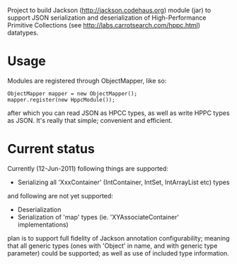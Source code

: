 Project to build Jackson (http://jackson.codehaus.org) module (jar) to support JSON serialization and deserialization of High-Performance Primitive Collections (see http://labs.carrotsearch.com/hppc.html) datatypes.

# Usage

Modules are registered through ObjectMapper, like so:

    ObjectMapper mapper = new ObjectMapper();
    mapper.register(new HppcModule());

after which you can read JSON as HPCC types, as well as write HPPC types as JSON. It's really that simple; convenient and efficient.

# Current status

Currently (12-Jun-2011) following things are supported:

* Serializing all 'XxxContainer' (IntContainer, IntSet, IntArrayList etc) types

and following are not yet supported:

* Deserialization
* Serialization of 'map' types (ie. 'XYAssociateContainer' implementations)

plan is to support full fidelity of Jackson annotation configurability; meaning that all generic types (ones with 'Object' in name, and with generic type parameter) could be supported; as well as use of included type information.
